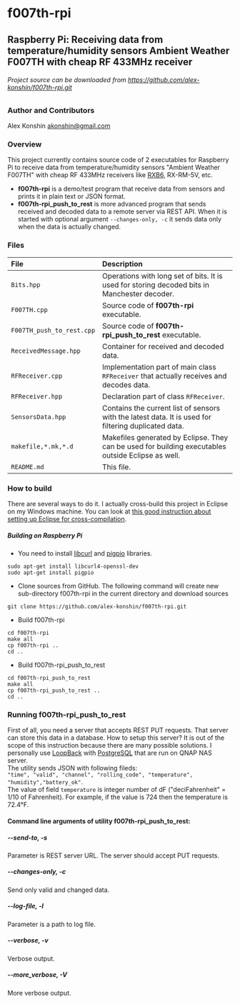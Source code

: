 # f007th-rpi
## Raspberry Pi: Receiving data from temperature/humidity sensors Ambient Weather F007TH with cheap RF 433MHz receiver
###### Project source can be downloaded from https://github.com/alex-konshin/f007th-rpi.git

### Author and Contributors
Alex Konshin <akonshin@gmail.com>

### Overview
This project currently contains source code of 2 executables for Raspberry Pi to receive data from temperature/humidity sensors "Ambient Weather F007TH" 
with cheap RF 433MHz receivers like [RXB6](http://www.jmrth.com/en/images/proimages/RXB6_en_v3.pdf), RX-RM-5V, etc.
- **f007th-rpi** is a demo/test program that receive data from sensors and prints it in plain text or JSON format.
- **f007th-rpi_push_to_rest** is more advanced program that sends received and decoded data to a remote server via REST API. 
When it is started with optional argument `--changes-only, -c` it sends data only when the data is actually changed.

### Files
| File | Description |
| :--- | :--- |
| `Bits.hpp` | Operations with long set of bits. It is used for storing decoded bits in Manchester decoder.|
| `F007TH.cpp` | Source code of **f007th-rpi** executable.|
| `F007TH_push_to_rest.cpp` | Source code of **f007th-rpi\_push\_to\_rest** executable. |
| `ReceivedMessage.hpp` | Container for received and decoded data. |
| `RFReceiver.cpp` | Implementation part of main class `RFReceiver` that actually receives and decodes data. |
| `RFReceiver.hpp` | Declaration part of class `RFReceiver`. |
| `SensorsData.hpp` | Contains the current list of sensors with the latest data. It is used for filtering duplicated data. |
| `makefile,*.mk,*.d` | Makefiles generated by Eclipse. They can be used for building executables outside Eclipse as well.
| `README.md` | This file. |

### How to build
There are several ways to do it. I actually cross-build this project in Eclipse on my Windows machine. 
You can look at [this good instruction about setting up Eclipse for cross-compilation](http://www.cososo.co.uk/2015/12/cross-development-using-eclipse-and-gcc-for-the-rpi/).  

##### Building on Raspberry Pi
- You need to install [libcurl](https://curl.haxx.se/libcurl/) and [pigpio](http://abyz.co.uk/rpi/pigpio/index.html) libraries.
```
sudo apt-get install libcurl4-openssl-dev
sudo apt-get install pigpio
```
- Clone sources from GitHub. The following command will create new sub-directory f007th-rpi in the current directory and download sources
```
git clone https://github.com/alex-konshin/f007th-rpi.git
```
- Build f007th-rpi
```
cd f007th-rpi
make all
cp f007th-rpi ..
cd ..
```
- Build f007th-rpi_push_to_rest
```
cd f007th-rpi_push_to_rest
make all
cp f007th-rpi_push_to_rest ..
cd ..
```
### Running f007th-rpi_push_to_rest
First of all, you need a server that accepts REST PUT requests. That server can store this data in a database. How to setup this server? 
It is out of the scope of this instruction because there are many possible solutions. I personally use [LoopBack](https://loopback.io/) with [PostgreSQL](https://www.postgresql.org/) that are run on QNAP NAS server.  
The utility sends JSON with following fileds:  
`"time", "valid", "channel", "rolling_code", "temperature", "humidity","battery_ok"`.  
The value of field `temperature` is integer number of dF ("deciFahrenheit" = 1/10 of Fahrenheit). For example, if the value is 724 then the temperature is 72.4&deg;F.   

#### Command line arguments of utility f007th-rpi_push_to_rest:
##### --send-to, -s
Parameter is REST server URL. The server should accept PUT requests.  
##### --changes-only, -c
Send only valid and changed data.
##### --log-file, -l
Parameter is a path to log file.
##### --verbose, -v
Verbose output.
##### --more_verbose, -V
More verbose output.


